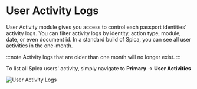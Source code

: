 # User Activity Logs

User Activity module gives you access to control each passport identities' activity logs. You can filter activity logs by identity, action type, module, date, or even document id. In a standard build of Spica, you can see all user activities in the one-month.

:::note
Activity logs that are older than one month will no longer exist.
:::

To list all Spica users' activity, simply navigate to **Primary** -> **User Activities**

![User Activity Logs](/img/docs/dashboard/user_activities.png)
